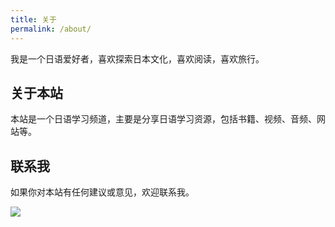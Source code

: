 ```yaml
---
title: 关于
permalink: /about/
---
```

我是一个日语爱好者，喜欢探索日本文化，喜欢阅读，喜欢旅行。

## 关于本站

本站是一个日语学习频道，主要是分享日语学习资源，包括书籍、视频、音频、网站等。

## 联系我

如果你对本站有任何建议或意见，欢迎联系我。

![](/assets/images/qrcode_for_gh.jpg)
